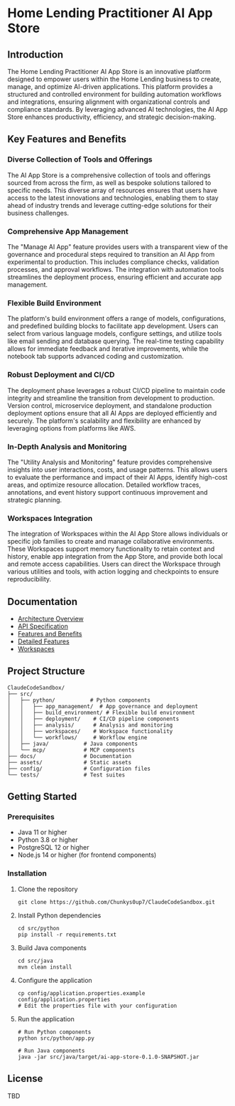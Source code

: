# Home Lending Practitioner AI App Store

## Introduction

The Home Lending Practitioner AI App Store is an innovative platform designed to empower users within the Home Lending business to create, manage, and optimize AI-driven applications. This platform provides a structured and controlled environment for building automation workflows and integrations, ensuring alignment with organizational controls and compliance standards. By leveraging advanced AI technologies, the AI App Store enhances productivity, efficiency, and strategic decision-making.

## Key Features and Benefits

### Diverse Collection of Tools and Offerings

The AI App Store is a comprehensive collection of tools and offerings sourced from across the firm, as well as bespoke solutions tailored to specific needs. This diverse array of resources ensures that users have access to the latest innovations and technologies, enabling them to stay ahead of industry trends and leverage cutting-edge solutions for their business challenges.

### Comprehensive App Management

The "Manage AI App" feature provides users with a transparent view of the governance and procedural steps required to transition an AI App from experimental to production. This includes compliance checks, validation processes, and approval workflows. The integration with automation tools streamlines the deployment process, ensuring efficient and accurate app management.

### Flexible Build Environment

The platform's build environment offers a range of models, configurations, and predefined building blocks to facilitate app development. Users can select from various language models, configure settings, and utilize tools like email sending and database querying. The real-time testing capability allows for immediate feedback and iterative improvements, while the notebook tab supports advanced coding and customization.

### Robust Deployment and CI/CD

The deployment phase leverages a robust CI/CD pipeline to maintain code integrity and streamline the transition from development to production. Version control, microservice deployment, and standalone production deployment options ensure that all AI Apps are deployed efficiently and securely. The platform's scalability and flexibility are enhanced by leveraging options from platforms like AWS.

### In-Depth Analysis and Monitoring

The "Utility Analysis and Monitoring" feature provides comprehensive insights into user interactions, costs, and usage patterns. This allows users to evaluate the performance and impact of their AI Apps, identify high-cost areas, and optimize resource allocation. Detailed workflow traces, annotations, and event history support continuous improvement and strategic planning.

### Workspaces Integration

The integration of Workspaces within the AI App Store allows individuals or specific job families to create and manage collaborative environments. These Workspaces support memory functionality to retain context and history, enable app integration from the App Store, and provide both local and remote access capabilities. Users can direct the Workspace through various utilities and tools, with action logging and checkpoints to ensure reproducibility.

## Documentation

- [Architecture Overview](./docs/architecture.md)
- [API Specification](./docs/api-spec.md)
- [Features and Benefits](./docs/features.md)
- [Detailed Features](./docs/features-detailed.md)
- [Workspaces](./docs/workspaces.md)

## Project Structure

```
ClaudeCodeSandbox/
├── src/
│   ├── python/           # Python components
│   │   ├── app_management/  # App governance and deployment
│   │   ├── build_environment/ # Flexible build environment
│   │   ├── deployment/    # CI/CD pipeline components
│   │   ├── analysis/      # Analysis and monitoring
│   │   ├── workspaces/    # Workspace functionality
│   │   └── workflows/     # Workflow engine
│   ├── java/           # Java components
│   └── mcp/            # MCP components
├── docs/               # Documentation
├── assets/             # Static assets
├── config/             # Configuration files
└── tests/              # Test suites
```

## Getting Started

### Prerequisites

- Java 11 or higher
- Python 3.8 or higher
- PostgreSQL 12 or higher
- Node.js 14 or higher (for frontend components)

### Installation

1. Clone the repository
   ```
   git clone https://github.com/Chunkys0up7/ClaudeCodeSandbox.git
   ```

2. Install Python dependencies
   ```
   cd src/python
   pip install -r requirements.txt
   ```

3. Build Java components
   ```
   cd src/java
   mvn clean install
   ```

4. Configure the application
   ```
   cp config/application.properties.example config/application.properties
   # Edit the properties file with your configuration
   ```

5. Run the application
   ```
   # Run Python components
   python src/python/app.py
   
   # Run Java components
   java -jar src/java/target/ai-app-store-0.1.0-SNAPSHOT.jar
   ```

## License

TBD